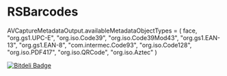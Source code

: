 RSBarcodes
==========

AVCaptureMetadataOutput.availableMetadataObjectTypes = (
    face,
    "org.gs1.UPC-E",
    "org.iso.Code39",
    "org.iso.Code39Mod43",
    "org.gs1.EAN-13",
    "org.gs1.EAN-8",
    "com.intermec.Code93",
    "org.iso.Code128",
    "org.iso.PDF417",
    "org.iso.QRCode",
    "org.iso.Aztec"
)


[![Bitdeli Badge](https://d2weczhvl823v0.cloudfront.net/yeahdongcn/rsbarcodes/trend.png)](https://bitdeli.com/free "Bitdeli Badge")

